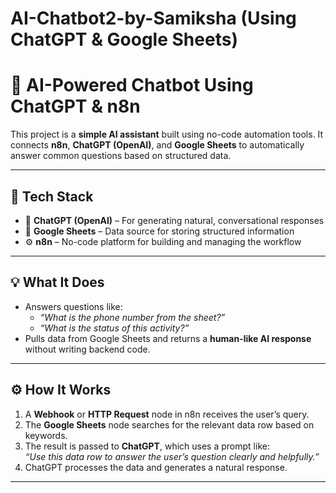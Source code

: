 # AI-Chatbot2-by-Samiksha (Using ChatGPT & Google Sheets)

# 🤖 AI-Powered Chatbot Using ChatGPT & n8n

This project is a **simple AI assistant** built using no-code automation tools. It connects **n8n**, **ChatGPT (OpenAI)**, and **Google Sheets** to automatically answer common questions based on structured data.

---

## 🧰 Tech Stack
- 🧠 **ChatGPT (OpenAI)** – For generating natural, conversational responses
- 🔗 **Google Sheets** – Data source for storing structured information
- ⚙️ **n8n** – No-code platform for building and managing the workflow

---

## 💡 What It Does
- Answers questions like:
  - *“What is the phone number from the sheet?”*
  - *“What is the status of this activity?”*
- Pulls data from Google Sheets and returns a **human-like AI response** without writing backend code.

---

## ⚙️ How It Works
1. A **Webhook** or **HTTP Request** node in n8n receives the user’s query.  
2. The **Google Sheets** node searches for the relevant data row based on keywords.  
3. The result is passed to **ChatGPT**, which uses a prompt like:  
   *“Use this data row to answer the user’s question clearly and helpfully.”*  
4. ChatGPT processes the data and generates a natural response.

---
